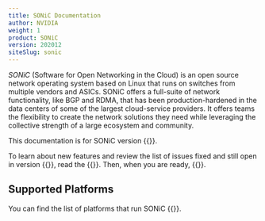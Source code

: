 ```yaml
---
title: SONiC Documentation
author: NVIDIA
weight: 1
product: SONiC
version: 202012
siteSlug: sonic
---
```


_SONiC_ (Software for Open Networking in the Cloud) is an open source network operating system based on Linux that runs on switches from multiple vendors and ASICs. SONiC offers a full-suite of network functionality, like BGP and RDMA, that has been production-hardened in the data centers of some of the largest cloud-service providers. It offers teams the flexibility to create the network solutions they need while leveraging the collective strength of a large ecosystem and community.

This documentation is for SONiC version {{<version>}}.

To learn about new features and review the list of issues fixed and still open in version {{<version>}}, read the {{<link url="Release-Notes" text="release notes">}}. Then, when you are ready, {{<link url="Getting-Started" text="get started">}}.

## Supported Platforms

You can find the list of platforms that run SONiC {{<exlink url="https://github.com/Azure/SONiC/wiki/Supported-Devices-and-Platforms" text="here">}}.
